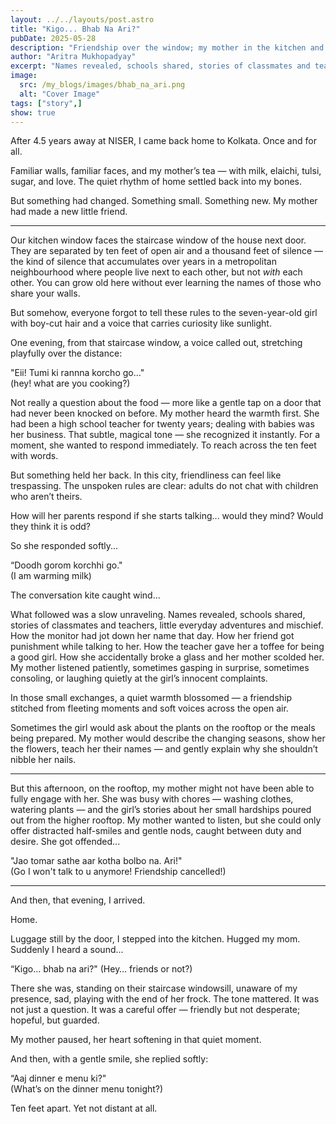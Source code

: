 ```yaml
---
layout: ../../layouts/post.astro
title: "Kigo... Bhab Na Ari?"
pubDate: 2025-05-28
description: "Friendship over the window; my mother in the kitchen and a 7 year old on the other window."
author: "Aritra Mukhopadyay"
excerpt: "Names revealed, schools shared, stories of classmates and teachers, little everyday adventures and mischief. How the monitor had jot down her name that day. How her friend got punishment while talking to her. How the teacher gave her a toffee for being a good girl. How she accidentally broke a glass and her mother scolded her. My mother listened patiently, sometimes gasping in surprise, sometimes consoling, or laughing quietly at the girl’s innocent complaints."
image:
  src: /my_blogs/images/bhab_na_ari.png
  alt: "Cover Image"
tags: ["story",]
show: true
---
```



After 4.5 years away at NISER, I came back home to Kolkata. Once and for all.

Familiar walls, familiar faces, and my mother’s tea — with milk, elaichi, tulsi, sugar, and love. The quiet rhythm of home settled back into my bones.

But something had changed. Something small. Something new. My mother had made a new little friend.

---

Our kitchen window faces the staircase window of the house next door. They are separated by ten feet of open air and a thousand feet of silence — the kind of silence that accumulates over years in a metropolitan neighbourhood where people live next to each other, but not *with* each other. You can grow old here without ever learning the names of those who share your walls.

But somehow, everyone forgot to tell these rules to the seven-year-old girl with boy-cut hair and a voice that carries curiosity like sunlight.

One evening, from that staircase window, a voice called out, stretching playfully over the distance:

"Eii! Tumi ki rannna korcho go..."<br>
(hey! what are you cooking?)

Not really a question about the food — more like a gentle tap on a door that had never been knocked on before. My mother heard the warmth first. She had been a high school teacher for twenty years; dealing with babies was her business. That subtle, magical tone — she recognized it instantly. For a moment, she wanted to respond immediately. To reach across the ten feet with words.

But something held her back. In this city, friendliness can feel like trespassing. The unspoken rules are clear: adults do not chat with children who aren’t theirs.

How will her parents respond if she starts talking... would they mind? Would they think it is odd?

So she responded softly...

“Doodh gorom korchhi go."<br>
(I am warming milk)

The conversation kite caught wind...

What followed was a slow unraveling. Names revealed, schools shared, stories of classmates and teachers, little everyday adventures and mischief. How the monitor had jot down her name that day. How her friend got punishment while talking to her. How the teacher gave her a toffee for being a good girl. How she accidentally broke a glass and her mother scolded her. My mother listened patiently, sometimes gasping in surprise, sometimes consoling, or laughing quietly at the girl’s innocent complaints.

In those small exchanges, a quiet warmth blossomed — a friendship stitched from fleeting moments and soft voices across the open air.

Sometimes the girl would ask about the plants on the rooftop or the meals being prepared. My mother would describe the changing seasons, show her the flowers, teach her their names — and gently explain why she shouldn’t nibble her nails.

---

But this afternoon, on the rooftop, my mother might not have been able to fully engage with her. She was busy with chores — washing clothes, watering plants — and the girl’s stories about her small hardships poured out from the higher rooftop. My mother wanted to listen, but she could only offer distracted half-smiles and gentle nods, caught between duty and desire. She got offended...

"Jao tomar sathe aar kotha bolbo na. Ari!"<br>
(Go I won't talk to u anymore! Friendship cancelled!)

---

And then, that evening, I arrived.

Home.

Luggage still by the door, I stepped into the kitchen. Hugged my mom. Suddenly I heard a sound...

“Kigo… bhab na ari?"
(Hey… friends or not?)

There she was, standing on their staircase windowsill, unaware of my presence, sad, playing with the end of her frock. The tone mattered. It was not just a question. It was a careful offer — friendly but not desperate; hopeful, but guarded.

My mother paused, her heart softening in that quiet moment.

And then, with a gentle smile, she replied softly:

“Aaj dinner e menu ki?"<br>
(What’s on the dinner menu tonight?)

Ten feet apart. Yet not distant at all.
